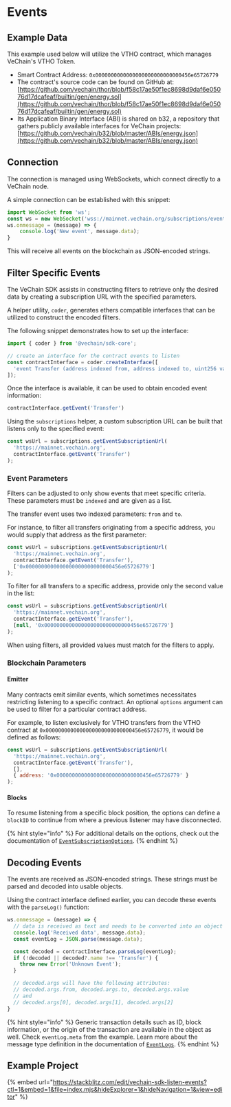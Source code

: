 # Events

## Example Data

This example used below will utilize the VTHO contract, which manages VeChain's VTHO Token.

* Smart Contract Address: `0x0000000000000000000000000000456e65726779`
* The contract's source code can be found on GitHub at: [https://github.com/vechain/thor/blob/f58c17ae50f1ec8698d9daf6e05076d17dcafeaf/builtin/gen/energy.sol](https://github.com/vechain/thor/blob/f58c17ae50f1ec8698d9daf6e05076d17dcafeaf/builtin/gen/energy.sol)
* Its Application Binary Interface (ABI) is shared on b32, a repository that gathers publicly available interfaces for VeChain projects: [https://github.com/vechain/b32/blob/master/ABIs/energy.json](https://github.com/vechain/b32/blob/master/ABIs/energy.json)

## Connection

The connection is managed using WebSockets, which connect directly to a VeChain node.

A simple connection can be established with this snippet:

```js
import WebSocket from 'ws';
const ws = new WebSocket('wss://mainnet.vechain.org/subscriptions/event');
ws.onmessage = (message) => {
    console.log('New event', message.data);
}
```

This will receive all events on the blockchain as JSON-encoded strings.

## Filter Specific Events

The VeChain SDK assists in constructing filters to retrieve only the desired data by creating a subscription URL with the specified parameters.

A helper utility, `coder`, generates ethers compatible interfaces that can be utilized to construct the encoded filters.

The following snippet demonstrates how to set up the interface:

```js
import { coder } from '@vechain/sdk-core';

// create an interface for the contract events to listen
const contractInterface = coder.createInterface([
  'event Transfer (address indexed from, address indexed to, uint256 value)',
]);
```

Once the interface is available, it can be used to obtain encoded event information:

```js
contractInterface.getEvent('Transfer')
```

Using the `subscriptions` helper, a custom subscription URL can be built that listens only to the specified event:

```js
const wsUrl = subscriptions.getEventSubscriptionUrl(
  'https://mainnet.vechain.org',
  contractInterface.getEvent('Transfer')
);
```

### Event Parameters

Filters can be adjusted to only show events that meet specific criteria. These parameters must be `indexed` and are given as a list.

The transfer event uses two indexed parameters: `from` and `to`.

For instance, to filter all transfers originating from a specific address, you would supply that address as the first parameter:

```js
const wsUrl = subscriptions.getEventSubscriptionUrl(
  'https://mainnet.vechain.org',
  contractInterface.getEvent('Transfer'),
  ['0x0000000000000000000000000000456e65726779']
);
```

To filter for all transfers to a specific address, provide only the second value in the list:

```js
const wsUrl = subscriptions.getEventSubscriptionUrl(
  'https://mainnet.vechain.org',
  contractInterface.getEvent('Transfer'),
  [null, '0x0000000000000000000000000000456e65726779']
);
```

When using filters, all provided values must match for the filters to apply.

### Blockchain Parameters

#### Emitter

Many contracts emit similar events, which sometimes necessitates restricting listening to a specific contract. An optional `options` argument can be used to filter for a particular contract address.

For example, to listen exclusively for VTHO transfers from the VTHO contract at `0x0000000000000000000000000000456e65726779`, it would be defined as follows:

```js
const wsUrl = subscriptions.getEventSubscriptionUrl(
  'https://mainnet.vechain.org',
  contractInterface.getEvent('Transfer'),
  [],
  { address: '0x0000000000000000000000000000456e65726779' }
);
```

#### Blocks

To resume listening from a specific block position, the options can define a `blockID` to continue from where a previous listener may have disconnected.

{% hint style="info" %}
For additional details on the options, check out the documentation of [`EventSubscriptionOptions`](https://tsdocs.dev/docs/@vechain/sdk-network/latest/interfaces/network.EventSubscriptionOptions.html).
{% endhint %}

## Decoding Events

The events are received as JSON-encoded strings. These strings must be parsed and decoded into usable objects.

Using the contract interface defined earlier, you can decode these events with the `parseLog()` function:

```js
ws.onmessage = (message) => {
  // data is received as text and needs to be converted into an object first
  console.log('Received data', message.data);
  const eventLog = JSON.parse(message.data);

  const decoded = contractInterface.parseLog(eventLog);
  if (!decoded || decoded?.name !== 'Transfer') {
    throw new Error('Unknown Event');
  }

  // decoded.args will have the following attributes:
  // decoded.args.from, decoded.args.to, decoded.args.value
  // and
  // decoded.args[0], decoded.args[1], decoded.args[2]
}
```

{% hint style="info" %}
Generic transaction details such as ID, block information, or the origin of the transaction are available in the object as well. Check `eventLog.meta` from the example. Learn more about the message type definition in the documentation of [`EventLogs`](https://tsdocs.dev/docs/@vechain/sdk-network/latest/interfaces/network.EventLogs.html#meta).
{% endhint %}

## Example Project

{% embed url="https://stackblitz.com/edit/vechain-sdk-listen-events?ctl=1&embed=1&file=index.mjs&hideExplorer=1&hideNavigation=1&view=editor" %}
